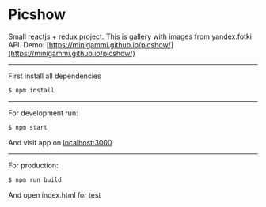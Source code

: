 # Picshow

Small reactjs + redux project. This is gallery with images from yandex.fotki API.
Demo: [https://minigammi.github.io/picshow/](https://minigammi.github.io/picshow/)

---
First install all dependencies
```sh
$ npm install
```

---
For development run:
```sh
$ npm start
```
And visit app on [localhost:3000](http://localhost:3000/)

---
For production:
```sh
$ npm run build
```
And open index.html for test